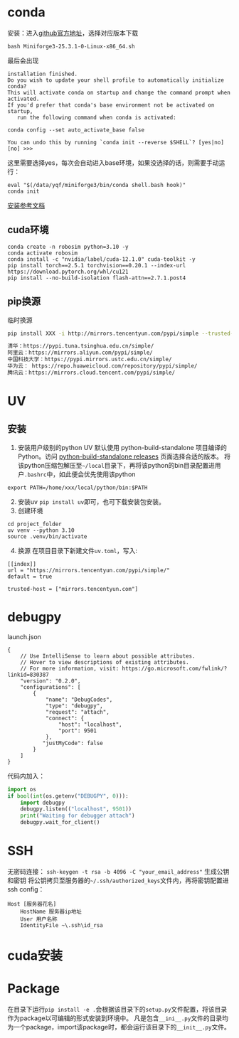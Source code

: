 # conda
安装：进入[github官方地址](https://github.com/conda-forge/miniforge)，选择对应版本下载
```
bash Miniforge3-25.3.1-0-Linux-x86_64.sh
```
最后会出现
```
installation finished.
Do you wish to update your shell profile to automatically initialize conda?
This will activate conda on startup and change the command prompt when activated.
If you'd prefer that conda's base environment not be activated on startup,
   run the following command when conda is activated:

conda config --set auto_activate_base false

You can undo this by running `conda init --reverse $SHELL`? [yes|no]
[no] >>>
```
这里需要选择yes，每次会自动进入base环境，如果没选择的话，则需要手动运行：
```
eval "$(/data/yqf/miniforge3/bin/conda shell.bash hook)"
conda init
```


[安装参考文档](https://blog.csdn.net/lhyyds/article/details/139448689)
## cuda环境
```
conda create -n robosim python=3.10 -y
conda activate robosim
conda install -c "nvidia/label/cuda-12.1.0" cuda-toolkit -y
pip install torch==2.5.1 torchvision==0.20.1 --index-url https://download.pytorch.org/whl/cu121
pip install --no-build-isolation flash-attn==2.7.1.post4
```

## pip换源
临时换源
```bash
pip install XXX -i http://mirrors.tencentyun.com/pypi/simple --trusted-host mirrors.tencentyun.com

清华：https://pypi.tuna.tsinghua.edu.cn/simple/
阿里云：https://mirrors.aliyun.com/pypi/simple/
中国科技大学：https://pypi.mirrors.ustc.edu.cn/simple/
华为云： https://repo.huaweicloud.com/repository/pypi/simple/
腾讯云：https://mirrors.cloud.tencent.com/pypi/simple/
```

# UV

## 安装
1. 安装用户级别的python
UV 默认使用 python-build-standalone 项目编译的 Python。访问 [python-build-standalone releases](https://link.juejin.cn/?target=https%3A%2F%2Fgithub.com%2Fastral-sh%2Fpython-build-standalone%2Freleases) 页面选择合适的版本。
将该python压缩包解压至`~/local`目录下，再将该python的bin目录配置进用户`.bashrc`中，如此便会优先使用该python
```shell
export PATH=/home/xxx/local/python/bin:$PATH
```
2. 安装uv
`pip install uv`即可，也可下载安装包安装。
3. 创建环境
```
cd project_folder
uv venv --python 3.10
source .venv/bin/activate
```
4. 换源
在项目目录下新建文件`uv.toml`，写入:
```
[[index]]
url = "https://mirrors.tencentyun.com/pypi/simple/"
default = true

trusted-host = ["mirrors.tencentyun.com"]
```

# debugpy
launch.json
```
{
    // Use IntelliSense to learn about possible attributes.
    // Hover to view descriptions of existing attributes.
    // For more information, visit: https://go.microsoft.com/fwlink/?linkid=830387
    "version": "0.2.0",
    "configurations": [
        {
            "name": "DebugCodes",
            "type": "debugpy",
            "request": "attach",
            "connect": {
                "host": "localhost",
                "port": 9501
            },
           "justMyCode": false
        }
    ]
}
```
代码内加入：
```python
import os
if bool(int(os.getenv("DEBUGPY", 0))):
    import debugpy
    debugpy.listen(("localhost", 9501))
    print("Waiting for debugger attach")
    debugpy.wait_for_client()
```
# SSH
无密码连接：
`ssh-keygen -t rsa -b 4096 -C "your_email_address"` 生成公钥和密钥
将公钥拷贝至服务器的`~/.ssh/authorized_keys`文件内，再将密钥配置进ssh config：
```
Host [服务器花名]
    HostName 服务器ip地址
    User 用户名称
    IdentityFile ~\.ssh\id_rsa
```

# cuda安装


# Package
在目录下运行`pip install -e .`会根据该目录下的`setup.py`文件配置，将该目录作为package以可编辑的形式安装到环境中。
凡是包含`__ini__.py`文件的目录均为一个package，import该package时，都会运行该目录下的`__init__.py`文件。

